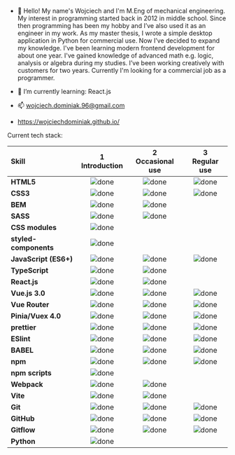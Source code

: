 - 👋 Hello! My name's Wojciech and I'm M.Eng of mechanical engineering. My interest in programming started back in 2012 in middle school. Since then
programming has been my hobby and I’ve also used it as an engineer in my work. As
my master thesis, I wrote a simple desktop application in Python for commercial
use. Now I’ve decided to expand my knowledge. I've been learning modern
frontend development for about one year. I've gained knowledge of advanced math
e.g. logic, analysis or algebra during my studies. I’ve been working creatively with
customers for two years. Currently I'm looking for a commercial job as a
programmer.

- 🌱 I’m currently learning: React.js

- 📫 wojciech.dominiak.96@gmail.com 
- https://wojciechdominiak.github.io/

Current tech stack:

[done]: https://user-images.githubusercontent.com/29199184/32275438-8385f5c0-bf0b-11e7-9406-42265f71e2bd.png "Done"

|               Skill              | 1<br>Introduction | 2<br>Occasional use    | 3<br>Regular use |
|:-------------------------------- |:-----------------:|:----------------------:|:----------------:|
|**HTML5**                         | ![done][done]     | ![done][done]          | ![done][done]    |
|**CSS3**                          | ![done][done]     | ![done][done]          | ![done][done]    |
|**BEM**                           | ![done][done]     | ![done][done]          |                  |
|**SASS**                          | ![done][done]     | ![done][done]          |                  |
|**CSS modules**                   | ![done][done]     |                        |                  |
|**styled-components**             | ![done][done]     |                        |                  |
|**JavaScript (ES6+)**             | ![done][done]     | ![done][done]          | ![done][done]    |
|**TypeScript**                    | ![done][done]     | ![done][done]          |                  |
|**React.js**                      | ![done][done]     | ![done][done]          |                  |
|**Vue.js 3.0**                    | ![done][done]     | ![done][done]          | ![done][done]    |
|**Vue Router**                    | ![done][done]     | ![done][done]          | ![done][done]    |
|**Pinia/Vuex 4.0**                | ![done][done]     | ![done][done]          | ![done][done]    |
|**prettier**                      | ![done][done]     | ![done][done]          | ![done][done]    |
|**ESlint**                        | ![done][done]     | ![done][done]          | ![done][done]    |
|**BABEL**                         | ![done][done]     | ![done][done]          | ![done][done]    |
|**npm**                           | ![done][done]     | ![done][done]          | ![done][done]    |
|**npm scripts**                   | ![done][done]     |                        |                  |
|**Webpack**                       | ![done][done]     | ![done][done]          |                  |
|**Vite**                          | ![done][done]     | ![done][done]          |                  |
|**Git**                           | ![done][done]     | ![done][done]          | ![done][done]    |
|**GitHub**                        | ![done][done]     | ![done][done]          | ![done][done]    |
|**Gitflow**                       | ![done][done]     | ![done][done]          | ![done][done]    |
|**Python**                        | ![done][done]     |                        |                  |
